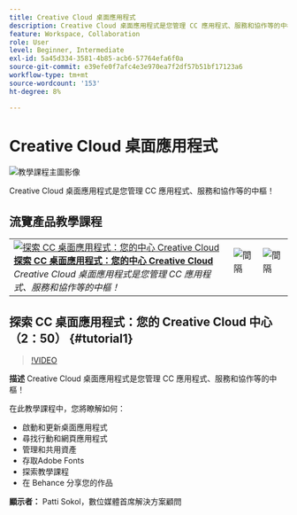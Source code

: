 ```yaml
---
title: Creative Cloud 桌面應用程式
description: Creative Cloud 桌面應用程式是您管理 CC 應用程式、服務和協作等的中樞！
feature: Workspace, Collaboration
role: User
level: Beginner, Intermediate
exl-id: 5a45d334-3581-4b85-acb6-57764efa6f0a
source-git-commit: e39efe0f7afc4e3e970ea7f2df57b51bf17123a6
workflow-type: tm+mt
source-wordcount: '153'
ht-degree: 8%

---
```


# Creative Cloud 桌面應用程式

![教學課程主圖影像](../assets/CCDA.jpg)

Creative Cloud 桌面應用程式是您管理 CC 應用程式、服務和協作等的中樞！

## 流覽產品教學課程

<table style="table-layout:fixed">
<tr>
 <td>
   <a href="creativeclouddesktopapp.md#tutorial1">
      <img alt="探索 CC 桌面應用程式：您的中心
Creative Cloud" src="../assets/ccda_overview_sokol_thumbnail.jpg" />
   </a>
    <div>
   <a href="creativeclouddesktopapp.md#tutorial1"><strong>探索 CC 桌面應用程式：您的中心
Creative Cloud</strong></a>
    </div>
    <em>Creative Cloud 桌面應用程式是您管理 CC 應用程式、服務和協作等的中樞！</em>
    <br>
  </td>
  <td>
    <img alt="間隔" src="../assets/Whitespacer.png" />
    <div>
    <br>
  </td>
  <td>
    <img alt="間隔" src="../assets/Whitespacer.png" />
    <div>
    <br>
  </td>
</tr>
</table>

## 探索 CC 桌面應用程式：您的 Creative Cloud 中心 （2：50） {#tutorial1}

>[!VIDEO](https://video.tv.adobe.com/v/327095?hidetitle=true)

**描述**
Creative Cloud 桌面應用程式是您管理 CC 應用程式、服務和協作等的中樞！

在此教學課程中，您將瞭解如何：
* 啟動和更新桌面應用程式
* 尋找行動和網頁應用程式
* 管理和共用資產
* 存取Adobe Fonts
* 探索教學課程
* 在 Behance 分享您的作品

**顯示者：**
Patti Sokol，數位媒體首席解決方案顧問
